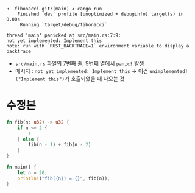 ```
➜  fibonacci git:(main) ✗ cargo run
    Finished `dev` profile [unoptimized + debuginfo] target(s) in 0.00s
     Running `target/debug/fibonacci`

thread 'main' panicked at src/main.rs:7:9:
not yet implemented: Implement this
note: run with `RUST_BACKTRACE=1` environment variable to display a backtrace
```
* ```src/main.rs``` 파일의 7번째 줄, 9번째 열에서 ```panic!``` 발생
* 메시지 : ```not yet implemented: Implement this``` -> 이건 ```unimplemented!("Implement this")```가 호출되었을 때 나오는 것

# 수정본

```rust
fn fib(n: u32) -> u32 {
    if n <= 2 {
        1
    } else {
        fib(n - 1) + fib(n - 2)
    }
}

fn main() {
    let n = 20;
    println!("fib({n}) = {}", fib(n));
}
```

